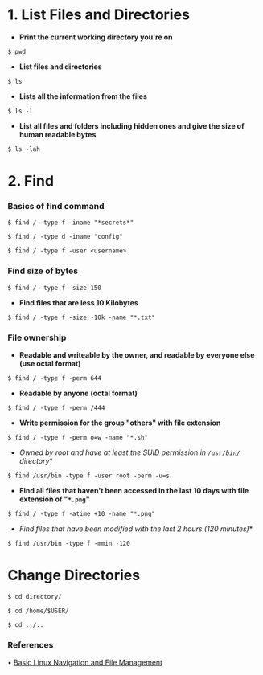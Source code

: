 # 1. List Files and Directories

* **Print the current working directory you're on**

`$ pwd`

* **List files and directories**

`$ ls`

* **Lists all the information from the files**

`$ ls -l`

* **List all files and folders including hidden ones and give the size of human readable bytes**

`$ ls -lah`

# 2. Find

### **Basics of find command**

`$ find / -type f -iname "*secrets*"`

`$ find / -type d -iname "config"`

`$ find / -type f -user <username>`

### **Find size of bytes**

`$ find / -type f -size 150`

* **Find files that are less 10 Kilobytes**

`$ find / -type f -size -10k -name "*.txt"`

### **File ownership**

* **Readable and writeable by the owner, and readable by everyone else (use octal format)**

`$ find / -type f -perm 644`

* **Readable by anyone (octal format)**

`$ find / -type f -perm /444`

* **Write permission for the group "others" with file extension**

`$ find / -type f -perm o=w -name "*.sh"`

* *Owned by root and have at least the SUID permission in `/usr/bin/` directory**

`$ find /usr/bin -type f -user root -perm -u=s`

* **Find all files that haven't been accessed in the last 10 days with file extension of "`*.png`"**

`$ find / -type f -atime +10 -name "*.png"`

* *Find files that have been modified with the last 2 hours (120 minutes)**

`$ find /usr/bin -type f -mmin -120`

# Change Directories

`$ cd directory/`

`$ cd /home/$USER/`

`$ cd ../..`

### References

• [Basic Linux Navigation and File Management](https://www.digitalocean.com/community/tutorials/basic-linux-navigation-and-file-management#navigation-and-exploration)